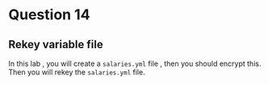 # Question 14

## Rekey variable file

In this lab , you will create a `salaries.yml` file , then you should encrypt this.
Then you will rekey the `salaries.yml` file.